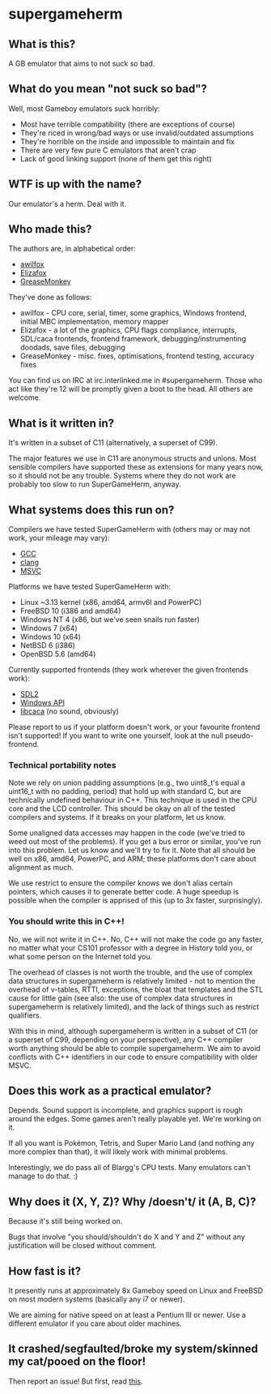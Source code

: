 # supergameherm

## What is this?
A GB emulator that aims to not suck so bad.

## What do you mean "not suck so bad"?
Well, most Gameboy emulators suck horribly:
* Most have terrible compatibility (there are exceptions of course)
* They're riced in wrong/bad ways or use invalid/outdated assumptions
* They're horrible on the inside and impossible to maintain and fix
* There are very few pure C emulators that aren't crap
* Lack of good linking support (none of them get this right)

## WTF is up with the name?
Our emulator's a herm. Deal with it.

## Who made this?
The authors are, in alphabetical order:
* [awilfox](http://code.foxkit.us/awilfox)
* [Elizafox](http://code.foxkit.us/Elizafox)
* [GreaseMonkey](http://github.com/iamgreaser)

They've done as follows:
* awilfox - CPU core, serial, timer, some graphics, Windows frontend, initial MBC implementation, memory mapper
* Elizafox - a lot of the graphics, CPU flags compliance, interrupts, SDL/caca frontends, frontend framework, debugging/instrumenting doodads, save files, debugging
* GreaseMonkey - misc. fixes, optimisations, frontend testing, accuracy fixes

You can find us on IRC at irc.interlinked.me in #supergameherm. Those who act
like they're 12 will be promptly given a boot to the head. All others are
welcome.

## What is it written in?
It's written in a subset of C11 (alternatively, a superset of C99).

The major features we use in C11 are anonymous structs and unions. Most
sensible compilers have supported these as extensions for many years
now, so it should not be any trouble. Systems where they do not work
are probably too slow to run SuperGameHerm, anyway.

## What systems does this run on?
Compilers we have tested SuperGameHerm with (others may or may not work,
your mileage may vary):
* [GCC](https://gcc.gnu.org/)
* [clang](http://clang.llvm.org/)
* [MSVC](http://www.visualstudio.com/downloads/download-visual-studio-vs)

Platforms we have tested SuperGameHerm with:
* Linux ~3.13 kernel (x86, amd64, armv6l and PowerPC)
* FreeBSD 10 (i386 and amd64)
* Windows NT 4 (x86, but we've seen snails run faster)
* Windows 7 (x64)
* Windows 10 (x64)
* NetBSD 6 (i386)
* OpenBSD 5.6 (amd64)

Currently supported frontends (they work wherever the given frontends
work):
* [SDL2](https://www.libsdl.org/download-2.0.php)
* [Windows API](http://msdn.microsoft.com/en-us/library/dd145203.aspx)
* [libcaca](http://caca.zoy.org/) (no sound, obviously)

Please report to us if your platform doesn't work, or your favourite frontend
isn't supported! If you want to write one yourself, look at the null pseudo-
frontend.

### Technical portability notes 
Note we rely on union padding assumptions (e.g., two uint8_t's equal a
uint16_t with no padding, period) that hold up with standard C, but are
technically undefined behaviour in C++. This technique is used in the CPU core
and the LCD controller. This should be okay on all of the tested compilers and
systems. If it breaks on your platform, let us know.

Some unaligned data accesses may happen in the code (we've tried to weed out
most of the problems). If you get a bus error or similar, you've run into this
problem. Let us know and we'll try to fix it. Note that all should be well on
x86, amd64, PowerPC, and ARM; these platforms don't care about alignment as much.

We use restrict to ensure the compiler knows we don't alias certain pointers,
which causes it to generate better code. A huge speedup is possible when the
compiler is apprised of this (up to 3x faster, surprisingly).

### You should write this in C++!
No, we will not write it in C++. No, C++ will not make the code go any faster,
no matter what your CS101 professor with a degree in History told you, or what
some person on the Internet told you.

The overhead of classes is not worth the trouble, and the use of complex data
structures in supergameherm is relatively limited - not to mention the overhead
of v-tables, RTTI, exceptions, the bloat that templates and the STL cause for
little gain (see also: the use of complex data structures in supergameherm is
relatively limited), and the lack of things such as restrict qualifiers.

With this in mind, although supergameherm is written in a subset of C11 (or a
superset of C99, depending on your perspective), any C++ compiler worth
anything should be able to compile supergameherm. We aim to avoid conflicts
with C++ identifiers in our code to ensure compatibility with older MSVC.

## Does this work as a practical emulator?
Depends. Sound support is incomplete, and graphics support is rough around the
edges. Some games aren't really playable yet. We're working on it.

If all you want is Pokémon, Tetris, and Super Mario Land (and nothing any more
complex than that), it will likely work with minimal problems.

Interestingly, we do pass all of Blargg's CPU tests. Many emulators can't
manage to do that. :)

## Why does it (X, Y, Z)?  Why /doesn't/ it (A, B, C)?
Because it's still being worked on.

Bugs that involve "you should/shouldn't do X and Y and Z" without any 
justification will be closed without comment.

## How fast is it?
It presently runs at approximately 8x Gameboy speed on Linux and FreeBSD on
most modern systems (basically any i7 or newer).

We are aiming for native speed on at least a Pentium III or newer. Use a
different emulator if you care about older machines.

## It crashed/segfaulted/broke my system/skinned my cat/pooed on the floor!
Then report an issue! But first, read 
[this](http://www.chiark.greenend.org.uk/~sgtatham/bugs.html).
